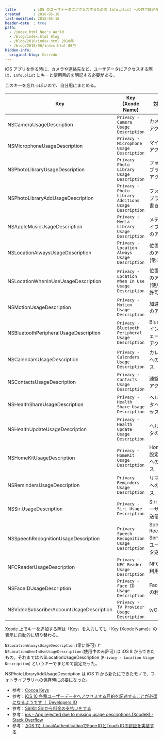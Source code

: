 ```yaml
---
title        : iOS のユーザデータにアクセスするための Info.plist への許可設定まとめ
created      : 2018-06-18
last-modified: 2018-06-18
header-date  : true
path:
  - /index.html Neo's World
  - /blog/index.html Blog
  - /blog/2018/index.html 2018年
  - /blog/2018/06/index.html 06月
hidden-info:
  original-blog: Corredor
---
```


iOS アプリを作る時に、カメラや連絡先など、ユーザデータにアクセスする際は、`Info.plist` にキーと使用目的を明記する必要がある。

このキーを忘れっぽいので、自分用にまとめる。

| Key                                      | Key (Xcode Name)                                      | 対象操作                                       |
|------------------------------------------|-------------------------------------------------------|------------------------------------------------|
| NSCameraUsageDescription                 | `Privacy - Camera Usage Description`                  | カメラへのアクセス                             |
| NSMicrophoneUsageDescription             | `Privacy - Microphone Usage Description`              | マイクへのアクセス                             |
| NSPhotoLibraryUsageDescription           | `Privacy - Photo Library Usage Description`           | フォトライブラリへのアクセス                   |
| NSPhotoLibraryAddUsageDescription        | `Privacy - Photo Library Additions Usage Description` | フォトライブラリへの書き込み                   |
| NSAppleMusicUsageDescription             | `Privacy - Media Library Usage Description`           | メディアライブラリへのアクセス                 |
| NSLocationAlwaysUsageDescription         | `Privacy - Location Always Usage Description`         | 位置情報へのアクセス (常に許可)                |
| NSLocationWhenInUseUsageDescription      | `Privacy - Location When In Use Usage Description`    | 位置情報へのアクセス (使用中のみ許可)          |
| NSMotionUsageDescription                 | `Privacy - Motion Usage Description`                  | 加速度計へのアクセス                           |
| NSBluetoothPeripheralUsageDescription    | `Privacy - Bluetooth Peripheral Usage Description`    | Bluetooth インターフェースへのアクセス         |
| NSCalendarsUsageDescription              | `Privacy - Calendars Usage Description`               | カレンダーへのアクセス                         |
| NSContactsUsageDescription               | `Privacy - Contacts Usage Description`                | 連絡先へのアクセス                             |
| NSHealthShareUsageDescription            | `Privacy - Health Share Usage Description`            | ヘルスデータへのアクセス                       |
| NSHealthUpdateUsageDescription           | `Privacy - Health Update Usage Description`           | ヘルスデータの変更                             |
| NSHomeKitUsageDescription                | `Privacy - HomeKit Usage Description`                 | HomeKit の設定データへのアクセス               |
| NSRemindersUsageDescription              | `Privacy - Reminders Usage Description`               | リマインダへのアクセス                         |
| NSSiriUsageDescription                   | `Privacy - Siri Usage Description`                    | Siri へのユーザデータ送信                      |
| NSSpeechRecognitionUsageDescription      | `Privacy - Speech Recognition Usage Description`      | Speech Recognition Server へのユーザデータ送信 |
| NFCReaderUsageDescription                | `Privacy - NFC Reader Usage Description`              | NFC タグの利用                                 |
| NSFaceIDUsageDescription                 | `Privacy - Face ID Usage Description`                 | FaceID 認証の利用                              |
| NSVideoSubscriberAccountUsageDescription | `Privacy - TV Provider Usage Description`             | tvOS 用                                        |

Xcode 上でキーを追加する際は「Key」を入力しても「Key (Xcode Name)」の表示に自動的に切り替わる。

`NSLocationAlwaysUsageDescription` (常に許可) と `NSLocationWhenInUseUsageDescription` (使用中のみ許可) は iOS 8 からできたもの。それまでは NSLocationUsageDescription (`Privacy - Location Usage Description`) というキーでまとめて設定だった。

NSPhotoLibraryAddUsageDescription は iOS 11 から新たにできたモノで、フォトライブラリへの保存時に必要になった。

- 参考：[Cocoa Keys](https://developer.apple.com/library/content/documentation/General/Reference/InfoPlistKeyReference/Articles/CocoaKeys.html#//apple_ref/doc/uid/TP40009251-SW1)
- 参考：[iOS 10 各種ユーザーデータへアクセスする目的を記述することが必須になるようです ｜ Developers.IO](https://dev.classmethod.jp/smartphone/iphone/ios10-privacy-data-purpose-description/)
- 参考：[SiriKit Siriから料金の支払いをする](https://qiita.com/shindooo/items/37af96822846f820c45b)
- 参考：[ios - App rejected due to missing usage descriptions (Xcode8) - Stack Overflow](https://stackoverflow.com/questions/39415895/app-rejected-due-to-missing-usage-descriptions-xcode8)
- 参考：[【iOS 11】LocalAuthenticationでFace IDとTouch IDの認証を実装する](https://qiita.com/MilanistaDev/items/b0cd432290d18f336766)
